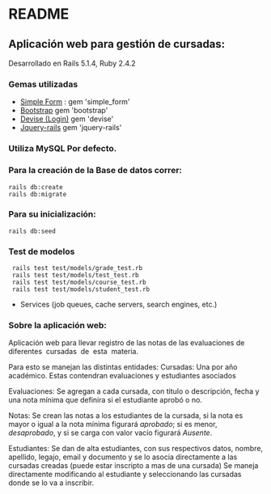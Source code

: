 # README

## Aplicación web para gestión de cursadas:
  
  Desarrollado en Rails 5.1.4, Ruby 2.4.2

### Gemas utilizadas

* [Simple Form](https://github.com/plataformatec/simple_form)  :
gem 'simple_form'
* [Bootstrap](https://github.com/twbs/bootstrap-rubygem)
gem 'bootstrap'
* [Devise (Login)](https://github.com/plataformatec/devise)
gem 'devise'
* [Jquery-rails](https://github.com/rails/jquery-rails)
gem 'jquery-rails'


### Utiliza MySQL Por defecto.

### Para la creación de la Base de datos correr:

	
	rails db:create
    rails db:migrate
	
### Para su inicialización:
	
    rails db:seed
    

### Test de modelos
```
 rails test test/models/grade_test.rb 
 rails test test/models/test_test.rb 
 rails test test/models/course_test.rb 
 rails test test/models/student_test.rb 
```

* Services (job queues, cache servers, search engines, etc.)



### Sobre la aplicación web:


Aplicación web para llevar registro de las notas de las
evaluaciones​ ​ de​ ​ diferentes​ ​ cursadas​ ​ de​ ​ esta​ ​ materia.

Para esto se manejan las distintas entidades:
  Cursadas: Una por año académico. Estas contendran evaluaciones y estudiantes asociados

  Evaluaciones: Se agregan a cada cursada, con titulo o descripción, fecha y una nota mínima que definira si el estudiante aprobó o no.
  

  Notas: Se crean las notas a los estudiantes de la cursada, si la nota es mayor o igual a la nota mínima figurará *aprobado*; si es menor, *desaprobado*, y si se carga con valor vacío figurará *Ausente*.

  Estudiantes: Se dan de alta estudiantes, con sus respectivos datos, nombre, apellido, legajo, email y documento y se lo asocia directamente a las cursadas creadas (puede estar inscripto a mas de una cursada)
  Se maneja directamente modificando al estudiante y seleccionando las cursadas donde se lo va a inscribir.